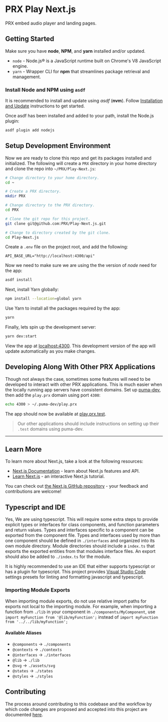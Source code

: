 # PRX Play Next.js

PRX embed audio player and landing pages.

## Getting Started

Make sure you have **node**, **NPM**, and **yarn** installed and/or updated.

- `node` - Node.js® is a JavaScript runtime built on Chrome's V8 JavaScript engine.
- `yarn` - Wrapper CLI for **npm** that streamlines package retrieval and management.

### Install Node and NPM using `asdf`

It is recommended to install and update using _asdf_ (**nvm**). Follow [Installation and Update](https://github.com/PRX/internal/wiki/Guide:-Local-Development-Environment#install-asdf) instructions to get started.

Once asdf has been installed and added to your path, install the Node.js plugin:

```bash
asdf plugin add nodejs
```

## Setup Development Environment

Now we are ready to clone this repo and get its packages installed and initialized. The following will create a `PRX` directory in your home directory and clone the repo into `~/PRX/Play-Next.js`:

```bash
# Change directory to your home directory.
cd ~

# Create a PRX directory.
mkdir PRX

# Change directory to the PRX directory.
cd PRX

# Clone the git repo for this project.
git clone git@github.com:PRX/Play-Next.js.git

# Change to directory created by the git clone.
cd Play-Next.js
```

Create a `.env` file on the project root, and add the following:

```
API_BASE_URL="http://localhost:4300/api"
```

Now we need to make sure we are using the the version of _node_ need for the app:

```bash
asdf install
```

Next, install Yarn globally:

```bash
npm install --location=global yarn
```

Use Yarn to install all the packages required by the app:

```bash
yarn
```

Finally, lets spin up the development server:

```bash
yarn dev:start
```

View the app at [localhost:4300](https://localhost:4300). This development version of the app will update automatically as you make changes.

## Developing Along With Other PRX Applications

Though not always the case, sometimes some features will need to be developed to interact with other PRX applications. This is much easier when the locally running app servers have consistent domains. Set up [puma-dev](https://github.com/PRX/internal/wiki/Guide:-Local-Development-Environment#install-puma-dev), then add the `play.prx` domain using port `4300`:

```bash
echo 4300 > ~/.puma-dev/play.prx
```

The app should now be available at [play.prx.test](http://play.prx.test).

> Our other applications should include instructions on setting up their `.test` domains using puma-dev.

---

## Learn More

To learn more about Next.js, take a look at the following resources:

- [Next.js Documentation](https://nextjs.org/docs) - learn about Next.js features and API.
- [Learn Next.js](https://nextjs.org/learn) - an interactive Next.js tutorial.

You can check out [the Next.js GitHub repository](https://github.com/vercel/next.js/) - your feedback and contributions are welcome!

## Typescript and IDE

Yes, We are using typescript. This will require some extra steps to provide explicit types or interfaces for class components, and function parameters and return values. Types and interfaces specific to a component can be exported from the component file. Types and interfaces used by more than one component should be defined in `./interfaces` and organized into its own module directory. Module directories should include a `index.ts` that exports the exported entities from that modules interface files. An export should also be added to `./index.ts` for the module.

It is highly recommended to use an IDE that either supports typescript or has a plugin for typescript. This project provides [Visual Studio Code](https://code.visualstudio.com/) settings presets for linting and formatting javascript and typescript.

### Importing Module Exports

When importing module exports, do not use relative import paths for exports not local to the importing module. For example, when importing a function from `./lib` in your component in `./components/MyComponent`, use `import myFunction from '@lib/myFunction';` instead of `import myFunction from '../../lib/myFunction';`

#### Available Aliases

- `@components` -> `./components`
- `@contexts` -> `./contexts`
- `@interfaces` -> `./interfaces`
- `@lib` -> `./lib`
- `@svg` -> `./assets/svg`
- `@states` -> `./states`
- `@styles` -> `./styles`

## Contributing

The process around contributing to this codebase and the workflow by which code changes are proposed and accepted into this project are documented [here](./.github/CONTRIBUTING.md).
